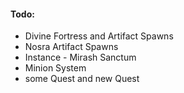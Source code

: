 #### Todo:
* Divine Fortress and Artifact Spawns
* Nosra Artifact Spawns
* Instance - Mirash Sanctum
* Minion System
* some Quest and new Quest